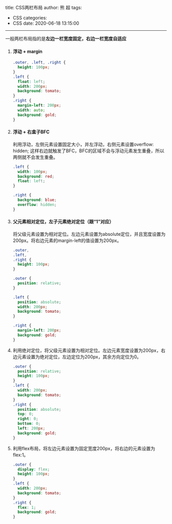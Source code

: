 title: CSS两栏布局
author: 熊 超
tags:
  - CSS
categories:
  - CSS
date: 2020-06-18 13:15:00
---
<!--more-->


一般两栏布局指的是**左边一栏宽度固定，右边一栏宽度自适应**



1. #### 浮动 + margin

   ```css
   .outer, .left, .right {
     height: 100px;
   }
   .left {
     float: left;
     width: 200px;
     background: tomato;
   }
   .right {
     margin-left: 200px;
     width: auto;
     background: gold;
   }
   ```

   

2. #### 浮动 + 右盒子BFC 

   利用浮动，左侧元素设置固定大小，并左浮动，右侧元素设置overflow: hidden; 这样右边就触发了BFC，BFC的区域不会与浮动元素发生重叠，所以两侧就不会发生重叠。

   ```css
   .left {
     width: 100px;
     background: red;
     float: left;
   }
   
   .right {
     background: blue;
     overflow: hidden;
   }
   ```



3. #### 父元素相对定位，左子元素绝对定位（跟“1”对应）

   将父级元素设置为相对定位。左边元素设置为absolute定位，并且宽度设置为200px。将右边元素的margin-left的值设置为200px。

   ```css
   .outer,
   .left,
   .right {
     height: 100px;
   }
   
   .outer {
     position: relative;
   }
   
   .left {
     position: absolute;
     width: 200px;
     background: tomato;
   }
   
   .right {
     margin-left: 200px;
     background: gold;
   }
   ```

   

4. 利用绝对定位，将父级元素设置为相对定位。左边元素宽度设置为200px，右边元素设置为绝对定位，左边定位为200px，其余方向定位为0。

   ```css
   .outer {
     position: relative;
     height: 100px;
   }
   .left {
     width: 200px;
     background: tomato;
   }
   .right {
     position: absolute;
     top: 0;
     right: 0;
     bottom: 0;
     left: 200px;
     background: gold;
   }
   ```



5. 利用flex布局，将左边元素设置为固定宽度200px，将右边的元素设置为flex:1。

   ```css
   .outer {
     display: flex;
     height: 100px;
   }
   .left {
     width: 200px;
     background: tomato;
   }
   .right {
     flex: 1;
     background: gold;
   }
   ```

   